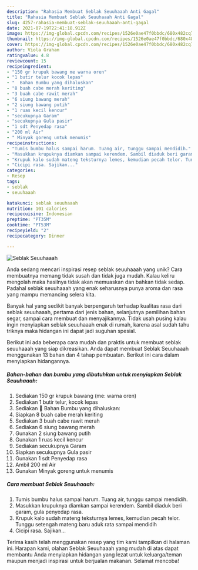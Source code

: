 ```yaml
---
description: "Rahasia Membuat Seblak Seuuhaaah Anti Gagal"
title: "Rahasia Membuat Seblak Seuuhaaah Anti Gagal"
slug: 4257-rahasia-membuat-seblak-seuuhaaah-anti-gagal
date: 2021-07-19T22:41:18.912Z
image: https://img-global.cpcdn.com/recipes/1526e0ae47f0bbdc/680x482cq70/seblak-seuuhaaah-foto-resep-utama.jpg
thumbnail: https://img-global.cpcdn.com/recipes/1526e0ae47f0bbdc/680x482cq70/seblak-seuuhaaah-foto-resep-utama.jpg
cover: https://img-global.cpcdn.com/recipes/1526e0ae47f0bbdc/680x482cq70/seblak-seuuhaaah-foto-resep-utama.jpg
author: Viola Graham
ratingvalue: 4.8
reviewcount: 15
recipeingredient:
- "150 gr krupuk bawang me warna oren"
- "1 butir telur kocok lepas"
- "  Bahan Bumbu yang dihaluskan"
- "8 buah cabe merah keriting"
- "3 buah cabe rawit merah"
- "6 siung bawang merah"
- "2 siung bawang putih"
- "1 ruas kecil kencur"
- "secukupnya Garam"
- "secukupnya Gula pasir"
- "1 sdt Penyedap rasa"
- "200 ml Air"
- " Minyak goreng untuk menumis"
recipeinstructions:
- "Tumis bumbu halus sampai harum. Tuang air, tunggu sampai mendidih."
- "Masukkan krupuknya diamkan sampai kerendem. Sambil diaduk beri garam, gula penyedap rasa."
- "Krupuk kalo sudah mateng teksturnya lemes, kemudian pecah telor. Tunggu setengah mateng baru aduk rata sampai mendidih"
- "Cicipi rasa. Sajikan..."
categories:
- Resep
tags:
- seblak
- seuuhaaah

katakunci: seblak seuuhaaah 
nutrition: 101 calories
recipecuisine: Indonesian
preptime: "PT35M"
cooktime: "PT53M"
recipeyield: "2"
recipecategory: Dinner

---
```



![Seblak Seuuhaaah](https://img-global.cpcdn.com/recipes/1526e0ae47f0bbdc/680x482cq70/seblak-seuuhaaah-foto-resep-utama.jpg)

Anda sedang mencari inspirasi resep seblak seuuhaaah yang unik? Cara membuatnya memang tidak susah dan tidak juga mudah. Kalau keliru mengolah maka hasilnya tidak akan memuaskan dan bahkan tidak sedap. Padahal seblak seuuhaaah yang enak seharusnya punya aroma dan rasa yang mampu memancing selera kita.

Banyak hal yang sedikit banyak berpengaruh terhadap kualitas rasa dari seblak seuuhaaah, pertama dari jenis bahan, selanjutnya pemilihan bahan segar, sampai cara membuat dan menyajikannya. Tidak usah pusing kalau ingin menyiapkan seblak seuuhaaah enak di rumah, karena asal sudah tahu triknya maka hidangan ini dapat jadi suguhan spesial.




Berikut ini ada beberapa cara mudah dan praktis untuk membuat seblak seuuhaaah yang siap dikreasikan. Anda dapat membuat Seblak Seuuhaaah menggunakan 13 bahan dan 4 tahap pembuatan. Berikut ini cara dalam menyiapkan hidangannya.

<!--inarticleads1-->

##### Bahan-bahan dan bumbu yang dibutuhkan untuk menyiapkan Seblak Seuuhaaah:

1. Sediakan 150 gr krupuk bawang (me: warna oren)
1. Sediakan 1 butir telur, kocok lepas
1. Sediakan  🌺 Bahan Bumbu yang dihaluskan:
1. Siapkan 8 buah cabe merah keriting
1. Sediakan 3 buah cabe rawit merah
1. Sediakan 6 siung bawang merah
1. Gunakan 2 siung bawang putih
1. Gunakan 1 ruas kecil kencur
1. Sediakan secukupnya Garam
1. Siapkan secukupnya Gula pasir
1. Gunakan 1 sdt Penyedap rasa
1. Ambil 200 ml Air
1. Gunakan  Minyak goreng untuk menumis




<!--inarticleads2-->

##### Cara membuat Seblak Seuuhaaah:

1. Tumis bumbu halus sampai harum. Tuang air, tunggu sampai mendidih.
1. Masukkan krupuknya diamkan sampai kerendem. Sambil diaduk beri garam, gula penyedap rasa.
1. Krupuk kalo sudah mateng teksturnya lemes, kemudian pecah telor. Tunggu setengah mateng baru aduk rata sampai mendidih
1. Cicipi rasa. Sajikan...




Terima kasih telah menggunakan resep yang tim kami tampilkan di halaman ini. Harapan kami, olahan Seblak Seuuhaaah yang mudah di atas dapat membantu Anda menyiapkan hidangan yang lezat untuk keluarga/teman maupun menjadi inspirasi untuk berjualan makanan. Selamat mencoba!
